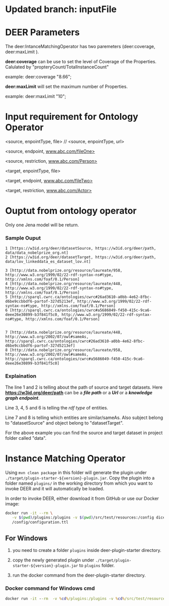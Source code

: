 # Updated branch: inputFile

# DEER Parameters

The deer:IntanceMatchingOperator has two paremeters (deer:coverage, deer:maxLimit ).

**deer:coverage** can be use to set the level of Coverage of the Properties. Calulated by "propteryCount/TotalInstanceCount" 

example: deer:coverage "8.66"; 

**deer:maxLimit** will set the maximum number of Properties. 

example: deer:maxLimit "10";

# Input requirement for Ontology Operator

<source, enpointType, file>                 // <source, enpointType, url>

<source, endpoint, www.abc.com/fileOne>     

<source, restriction, www.abc.com/Person>   


<target, enpointType, file>

<target, endpoint, www.abc.com/fileTwo>

<target, restriction, www.abc.com/Actor>

# Ouptut from ontology operator
Only one Jena model will be return.

### Sample Ouput


``` 
1 [https://w3id.org/deer/datasetSource, https://w3id.org/deer/path, data/data_nobelprize_org.nt]
2 [https://w3id.org/deer/datasetTarget, https://w3id.org/deer/path, data/lov_linkeddata_es_dataset_lov.nt] 

3 [http://data.nobelprize.org/resource/laureate/958, http://www.w3.org/1999/02/22-rdf-syntax-ns#type, http://xmlns.com/foaf/0.1/Person]
4 [http://data.nobelprize.org/resource/laureate/448, http://www.w3.org/1999/02/22-rdf-syntax-ns#type, http://xmlns.com/foaf/0.1/Person] 
5 [http://sparql.cwrc.ca/ontologies/cwrc#26ad3610-a0bb-4e62-8fbc-d6be9ccbbdf6-partof-327d5213ef, http://www.w3.org/1999/02/22-rdf-syntax-ns#type, http://xmlns.com/foaf/0.1/Person] 
6 [http://sparql.cwrc.ca/ontologies/cwrc#a5686049-f450-415c-9ca6-deee26e30899-b3f841f5c0, http://www.w3.org/1999/02/22-rdf-syntax-ns#type, http://xmlns.com/foaf/0.1/Person] 
 

7 [http://data.nobelprize.org/resource/laureate/448, http://www.w3.org/2002/07/owl#sameAs, http://sparql.cwrc.ca/ontologies/cwrc#26ad3610-a0bb-4e62-8fbc-d6be9ccbbdf6-partof-327d5213ef] 
8 [http://data.nobelprize.org/resource/laureate/958, http://www.w3.org/2002/07/owl#sameAs, http://sparql.cwrc.ca/ontologies/cwrc#a5686049-f450-415c-9ca6-deee26e30899-b3f841f5c0]
```

### Explaination

The line 1 and 2 is telling about the path of source and target datasets. Here <strong> https://w3id.org/deer/path</strong> can be a <strong> *file path*</strong> or a <strong> *Url*</strong> or  a <strong> *knowledge graph endpoint*</strong>.  

Line 3, 4, 5 and 6 is telling the *rdf type* of entities.

Line 7 and 8 is telling which entities are similar/sameAs. Also subject belong to "datasetSource" and object belong to "datasetTarget".

For the above example you can find the source and target dataset in project folder called "data".

# Instance Matching Operator

Using `mvn clean package` in this folder will generate the plugin under
`./target/plugin-starter-${version}-plugin.jar`.
Copy the plugin into a folder named `plugins/` in the working directory from which you
want to invoke DEER and it will automatically be loaded.

In order to invoke DEER, either download it from GitHub or use our Docker image:

```bash
docker run -it --rm \
   -v $(pwd)/plugins:/plugins -v $(pwd)/src/test/resources:/config dicegroup/deer:latest \
   /config/configuration.ttl
```

## For Windows

1. you need to create a folder `plugins` inside deer-plugin-starter directory.

2. copy the newly generated plugin under `./target/plugin-starter-${version}-plugin.jar` to `plugins` folder.

3. run the docker command from the deer-plugin-starter directory.

### Docker command for Windows cmd
```cmd
docker run -it --rm  -v %cd%/plugins:/plugins -v %cd%/src/test/resources:/config dicegroup/deer:latest /config/configuration.ttl
```
